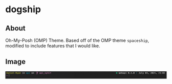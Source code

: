 # dogship

## About

Oh-My-Posh (OMP) Theme. Based off of the OMP theme `spaceship`, modified to include features that I would like.

## Image

![dogship_image](./dogship.PNG)
